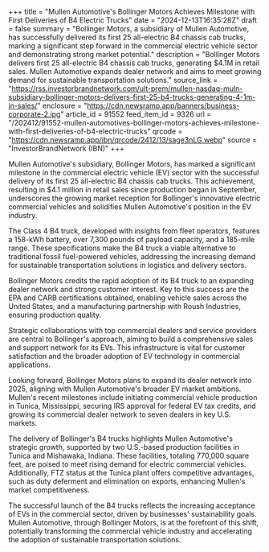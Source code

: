 +++
title = "Mullen Automotive's Bollinger Motors Achieves Milestone with First Deliveries of B4 Electric Trucks"
date = "2024-12-13T16:35:28Z"
draft = false
summary = "Bollinger Motors, a subsidiary of Mullen Automotive, has successfully delivered its first 25 all-electric B4 chassis cab trucks, marking a significant step forward in the commercial electric vehicle sector and demonstrating strong market potential."
description = "Bollinger Motors delivers first 25 all-electric B4 chassis cab trucks, generating $4.1M in retail sales. Mullen Automotive expands dealer network and aims to meet growing demand for sustainable transportation solutions."
source_link = "https://rss.investorbrandnetwork.com/ult-prem/mullen-nasdaq-muln-subsidiary-bollinger-motors-delivers-first-25-b4-trucks-generating-4-1m-in-sales/"
enclosure = "https://cdn.newsramp.app/banners/business-corporate-2.jpg"
article_id = 91552
feed_item_id = 9326
url = "/202412/91552-mullen-automotives-bollinger-motors-achieves-milestone-with-first-deliveries-of-b4-electric-trucks"
qrcode = "https://cdn.newsramp.app/ibn/qrcode/2412/13/sage3nLG.webp"
source = "InvestorBrandNetwork (IBN)"
+++

<p>Mullen Automotive's subsidiary, Bollinger Motors, has marked a significant milestone in the commercial electric vehicle (EV) sector with the successful delivery of its first 25 all-electric B4 chassis cab trucks. This achievement, resulting in $4.1 million in retail sales since production began in September, underscores the growing market reception for Bollinger's innovative electric commercial vehicles and solidifies Mullen Automotive's position in the EV industry.</p><p>The Class 4 B4 truck, developed with insights from fleet operators, features a 158-kWh battery, over 7,300 pounds of payload capacity, and a 185-mile range. These specifications make the B4 truck a viable alternative to traditional fossil fuel-powered vehicles, addressing the increasing demand for sustainable transportation solutions in logistics and delivery sectors.</p><p>Bollinger Motors credits the rapid adoption of its B4 truck to an expanding dealer network and strong customer interest. Key to this success are the EPA and CARB certifications obtained, enabling vehicle sales across the United States, and a manufacturing partnership with Roush Industries, ensuring production quality.</p><p>Strategic collaborations with top commercial dealers and service providers are central to Bollinger's approach, aiming to build a comprehensive sales and support network for its EVs. This infrastructure is vital for customer satisfaction and the broader adoption of EV technology in commercial applications.</p><p>Looking forward, Bollinger Motors plans to expand its dealer network into 2025, aligning with Mullen Automotive's broader EV market ambitions. Mullen's recent milestones include initiating commercial vehicle production in Tunica, Mississippi, securing IRS approval for federal EV tax credits, and growing its commercial dealer network to seven dealers in key U.S. markets.</p><p>The delivery of Bollinger's B4 trucks highlights Mullen Automotive's strategic growth, supported by two U.S.-based production facilities in Tunica and Mishawaka, Indiana. These facilities, totaling 770,000 square feet, are poised to meet rising demand for electric commercial vehicles. Additionally, FTZ status at the Tunica plant offers competitive advantages, such as duty deferment and elimination on exports, enhancing Mullen's market competitiveness.</p><p>The successful launch of the B4 trucks reflects the increasing acceptance of EVs in the commercial sector, driven by businesses' sustainability goals. Mullen Automotive, through Bollinger Motors, is at the forefront of this shift, potentially transforming the commercial vehicle industry and accelerating the adoption of sustainable transportation solutions.</p>